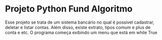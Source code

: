# Projeto Python Fund Algoritmo
 Esse projeto se trata de um sistema bancário no qual é possível cadastrar, deletar e listar contas. Além disso, existe extrato, tipos comum e plus de conta e etc. O programa começa exibindo um menu que está em while True
